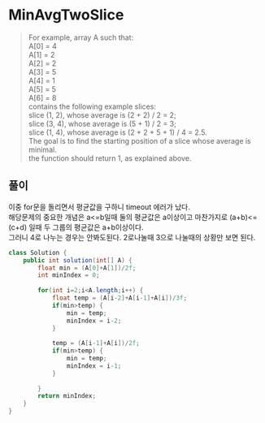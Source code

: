 # MinAvgTwoSlice
>For example, array A such that:   
    A[0] = 4   
    A[1] = 2   
    A[2] = 2   
    A[3] = 5   
    A[4] = 1   
    A[5] = 5   
    A[6] = 8   
contains the following example slices:    
slice (1, 2), whose average is (2 + 2) / 2 = 2;    
slice (3, 4), whose average is (5 + 1) / 2 = 3;    
slice (1, 4), whose average is (2 + 2 + 5 + 1) / 4 = 2.5.    
The goal is to find the starting position of a slice whose average is minimal.    
the function should return 1, as explained above.    

## 풀이
이중 for문을 돌리면서 평균값을 구하니 timeout 에러가 났다.     
해당문제의 중요한 개념은 a<=b일때 둘의 평균값은 a이상이고 마찬가지로 (a+b)<=(c+d) 일때 두 그룹의 평균값은 a+b이상이다.    
그러니 4로 나누는 경우는 안봐도된다. 2로나눌때 3으로 나눌때의 상황만 보면 된다.    
      
```java
class Solution {
    public int solution(int[] A) {
        float min = (A[0]+A[1])/2f;
        int minIndex = 0;
        
        for(int i=2;i<A.length;i++) {
        	float temp = (A[i-2]+A[i-1]+A[i])/3f;
        	if(min>temp) {
        		min = temp;
        		minIndex = i-2;
        	}
        	
        	temp = (A[i-1]+A[i])/2f;
        	if(min>temp) {
        		min = temp;
        		minIndex = i-1;
        	}
        	
        }
        return minIndex;
    }
}
```